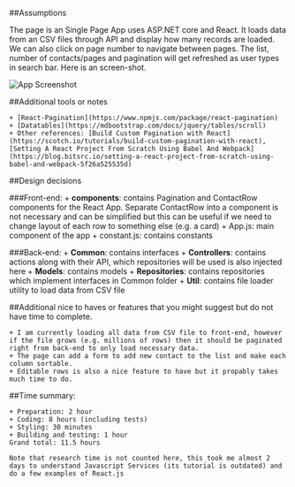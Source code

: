 ##Assumptions

The page is an Single Page App uses ASP.NET core and React. It loads data from an CSV files through API and display how many records are loaded. 
We can also click on page number to navigate between pages. The list, number of contacts/pages and pagination will get refreshed as user types in search bar. Here is an screen-shot.

![App Screenshot](screenshot.gif)

##Additional tools or notes

    + [React-Pagination](https://www.npmjs.com/package/react-pagination)
    + [Datatables](https://mdbootstrap.com/docs/jquery/tables/scroll)
    + Other references: [Build Custom Pagination with React](https://scotch.io/tutorials/build-custom-pagination-with-react), [Setting A React Project From Scratch Using Babel And Webpack](https://blog.bitsrc.io/setting-a-react-project-from-scratch-using-babel-and-webpack-5f26a525535d)

##Design decisions

###Front-end:
    + **components**: contains Pagination and ContactRow components for the React App. Separate ContactRow into a component is not necessary and can be simplified but this can be useful if we need to change layout of each row to something else (e.g. a card)
    + App.js: main component of the app
    + constant.js: contains constants

###Back-end: 
    + **Common**: contains interfaces
    + **Controllers**: contains actions along with their API, which repositories will be used is also injected here
    + **Models**: contains models
    + **Repositories**: contains repositories which implement interfaces in Common folder
    + **Util**: contains file loader utility to load data from CSV file


##Additional nice to haves or features that you might suggest but do not have time to complete.

    + I am currently loading all data from CSV file to front-end, however if the file grows (e.g. millions of rows) then it should be paginated right from back-end to only load necessary data.
    + The page can add a form to add new contact to the list and make each column sortable.
    + Editable rows is also a nice feature to have but it propably takes much time to do.

##Time summary:

    + Preparation: 2 hour
    + Coding: 8 hours (including tests)
    + Styling: 30 minutes
    + Building and testing: 1 hour
    Grand total: 11.5 hours

    Note that research time is not counted here, this took me almost 2 days to understand Javascript Services (its tutorial is outdated) and do a few examples of React.js

